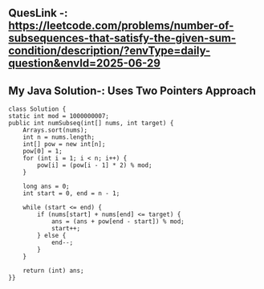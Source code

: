 ## QuesLink -: https://leetcode.com/problems/number-of-subsequences-that-satisfy-the-given-sum-condition/description/?envType=daily-question&envId=2025-06-29

## My Java Solution-:  Uses Two Pointers Approach 




    class Solution {
    static int mod = 1000000007;
    public int numSubseq(int[] nums, int target) {
        Arrays.sort(nums);
        int n = nums.length;
        int[] pow = new int[n];
        pow[0] = 1;
        for (int i = 1; i < n; i++) {
            pow[i] = (pow[i - 1] * 2) % mod;
        }

        long ans = 0;
        int start = 0, end = n - 1;

        while (start <= end) {
            if (nums[start] + nums[end] <= target) {
                ans = (ans + pow[end - start]) % mod;
                start++;
            } else {
                end--;
            }
        }

        return (int) ans;
    }}

